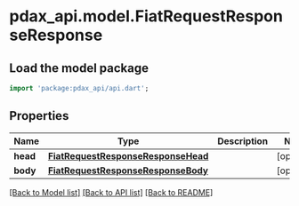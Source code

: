 # pdax_api.model.FiatRequestResponseResponse

## Load the model package
```dart
import 'package:pdax_api/api.dart';
```

## Properties
Name | Type | Description | Notes
------------ | ------------- | ------------- | -------------
**head** | [**FiatRequestResponseResponseHead**](FiatRequestResponseResponseHead.md) |  | [optional] 
**body** | [**FiatRequestResponseResponseBody**](FiatRequestResponseResponseBody.md) |  | [optional] 

[[Back to Model list]](../README.md#documentation-for-models) [[Back to API list]](../README.md#documentation-for-api-endpoints) [[Back to README]](../README.md)


